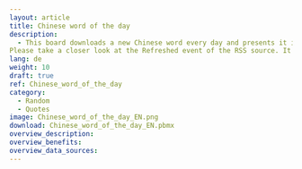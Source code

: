 ```yaml
---
layout: article
title: Chinese word of the day
description: 
  - This board downloads a new Chinese word every day and presents it in Chinese characters, Pinyin and English. The source is an RSS feed. The board is suitable for all people who learn Chinese and are looking for an additional source to learn new vocab.
Please take a closer look at the Refreshed event of the RSS source. It shows some good samples for manipulating strings, especially extract information from HTML snippets. 
lang: de
weight: 10
draft: true
ref: Chinese_word_of_the_day
category:
  - Random
  - Quotes
image: Chinese_word_of_the_day_EN.png
download: Chinese_word_of_the_day_EN.pbmx
overview_description:
overview_benefits:
overview_data_sources:
---
```

